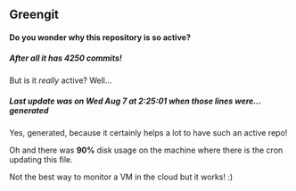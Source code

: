 ## Greengit

#### Do you wonder why this repository is so active?

##### After all it has 4250 commits!

But is it *really* active? Well...

##### Last update was on Wed Aug 7 at 2:25:01 when those lines were... generated

Yes, generated, because it certainly helps a lot to have such an active repo!

Oh and there was **90%** disk usage on the machine
where there is the cron updating this file.

Not the best way to monitor a VM in the cloud but it works! :)
